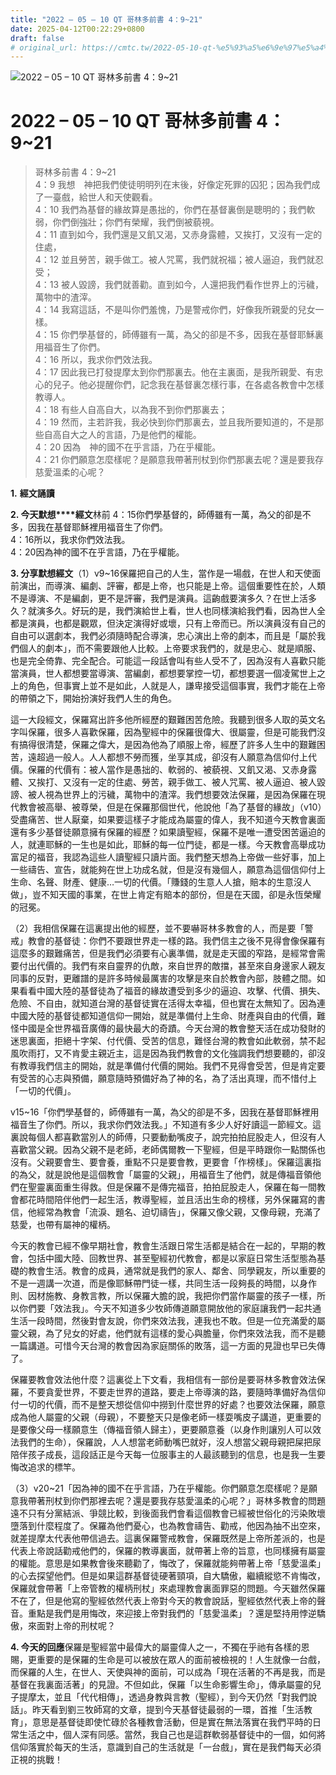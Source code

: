 ```yaml
---
title: "2022 – 05 – 10 QT 哥林多前書 4：9~21"
date: 2025-04-12T00:22:29+0800
draft: false
# original_url: https://cmtc.tw/2022-05-10-qt-%e5%93%a5%e6%9e%97%e5%a4%9a%e5%89%8d%e6%9b%b8-4%ef%bc%9a921
---
```


![2022 – 05 – 10 QT 哥林多前書 4：9\~21](/images/qt.jpg   "2022 – 05 – 10 QT 哥林多前書 4：9\~21")

# 2022 – 05 – 10 QT 哥林多前書 4：9\~21

> 哥林多前書 4：9\~21  
> 4：9 我想　神把我們使徒明明列在末後，好像定死罪的囚犯；因為我們成了一臺戲，給世人和天使觀看。  
> 4：10 我們為基督的緣故算是愚拙的，你們在基督裏倒是聰明的；我們軟弱，你們倒強壯；你們有榮耀，我們倒被藐視。  
> 4：11 直到如今，我們還是又飢又渴，又赤身露體，又挨打，又沒有一定的住處，  
> 4：12 並且勞苦，親手做工。被人咒罵，我們就祝福；被人逼迫，我們就忍受；  
> 4：13 被人毀謗，我們就善勸。直到如今，人還把我們看作世界上的污穢，萬物中的渣滓。  
> 4：14 我寫這話，不是叫你們羞愧，乃是警戒你們，好像我所親愛的兒女一樣。  
> 4：15 你們學基督的，師傅雖有一萬，為父的卻是不多，因我在基督耶穌裏用福音生了你們。  
> 4：16 所以，我求你們效法我。  
> 4：17 因此我已打發提摩太到你們那裏去。他在主裏面，是我所親愛、有忠心的兒子。他必提醒你們，記念我在基督裏怎樣行事，在各處各教會中怎樣教導人。  
> 4：18 有些人自高自大，以為我不到你們那裏去；  
> 4：19 然而，主若許我，我必快到你們那裏去，並且我所要知道的，不是那些自高自大之人的言語，乃是他們的權能。  
> 4：20 因為　神的國不在乎言語，乃在乎權能。  
> 4：21 你們願意怎麼樣呢？是願意我帶著刑杖到你們那裏去呢？還是要我存慈愛溫柔的心呢？

**1.** **經文誦讀**

**2. 今天默想****經文**林前 4：15你們學基督的，師傅雖有一萬，為父的卻是不多，因我在基督耶穌裡用福音生了你們。  
4：16所以，我求你們效法我。  
4：20因為神的國不在乎言語，乃在乎權能。

**3. 分享默想經文**（1）v9\~16保羅把自己的人生，當作是一場戲，在世人和天使面前演出，而導演、編劇、評審，都是上帝，也只能是上帝。這個重要性在於，人類不是導演、不是編劇，更不是評審，我們是演員。這齣戲要演多久？在世上活多久？就演多久。好玩的是，我們演給世上看，世人也同樣演給我們看，因為世人全都是演員，也都是觀眾，但決定演得好或壞，只有上帝而已。所以演員沒有自己的自由可以選劇本，我們必須隨時配合導演，忠心演出上帝的劇本，而且是「屬於我們個人的劇本」，而不需要跟他人比較。上帝要求我們的，就是忠心、就是順服、也是完全倚靠、完全配合。可能這一段話會叫有些人受不了，因為沒有人喜歡只能當演員，世人都想要當導演、當編劇，都想要掌控一切，都想要選一個凌駕世上之上的角色，但事實上並不是如此，人就是人，謙卑接受這個事實，我們才能在上帝的帶領之下，開始扮演好我們人生的角色。

這一大段經文，保羅寫出許多他所經歷的艱難困苦危險。我聽到很多人取的英文名字叫保羅，很多人喜歡保羅，因為聖經中的保羅很偉大、很屬靈，但是可能我們沒有搞得很清楚，保羅之偉大，是因為他為了順服上帝，經歷了許多人生中的艱難困苦，遠超過一般人。人人都想不勞而獲，坐享其成，卻沒有人願意為信仰付上代價。保羅的代價有：被人當作是愚拙的、軟弱的、被藐視、又飢又渴、又赤身露體、又挨打、又沒有一定的住處、勞苦，親手做工、被人咒罵、被人逼迫、被人毀謗、被人視為世界上的污穢，萬物中的渣滓。我們想要效法保羅，是因為保羅在現代教會被高舉、被尊榮，但是在保羅那個世代，他說他「為了基督的緣故」（v10）受盡痛苦、世人厭棄，如果要這樣子才能成為屬靈的偉人，我不知道今天教會裏面還有多少基督徒願意擁有保羅的經歷？如果讀聖經，保羅不是唯一遭受困苦逼迫的人，就連耶穌的一生也是如此，耶穌的每一位門徒，都是一樣。今天教會高舉成功富足的福音，我認為這些人讀聖經只讀片面。我們整天想為上帝做一些好事，加上一些禱告、宣告，就能夠在世上功成名就，但是沒有幾個人，願意為這個信仰付上生命、名聲、財產、健康…一切的代價。「賺錢的生意人人搶，賠本的生意沒人做」，豈不知天國的事業，在世上肯定有賠本的部份，但是在天國，卻是永恆榮耀的冠冕。

（2）我相信保羅在這裏提出他的經歷，並不要嚇哥林多教會的人，而是要「警戒」教會的基督徒：你們不要跟世界走一樣的路。我們信主之後不見得會像保羅有這麼多的艱難痛苦，但是我們必須要有心裏準備，就是走天國的窄路，是經常會需要付出代價的。我們有來自靈界的仇敵，來自世界的敵擋，甚至來自身邊家人親友同事的反對，更離譜的是許多時候最厲害的攻擊是來自於教會內部，肢體之間。如果看看中國大陸的基督徒為了福音的緣故遭受到多少的逼迫、攻擊、代價、損失、危險、不自由，就知道台灣的基督徒實在活得太幸福，但也實在太無知了。因為連中國大陸的基督徒都知道信仰一開始，就是準備付上生命、財產與自由的代價，難怪中國是全世界福音廣傳的最快最大的奇蹟。今天台灣的教會整天活在成功發財的迷思裏面，拒絕十字架、付代價、受苦的信息，難怪台灣的教會如此軟弱，禁不起風吹雨打，又不肯愛主親近主，這是因為我們教會的文化強調我們想要聽的，卻沒有教導我們信主的開始，就是準備付代價的開始。我們不見得會受苦，但是肯定要有受苦的心志與預備，願意隨時預備好為了神的名，為了活出真理，而不惜付上「一切的代價」。

v15\~16「你們學基督的，師傅雖有一萬，為父的卻是不多，因我在基督耶穌裡用福音生了你們。所以，我求你們效法我。」不知道有多少人好好讀這一節經文。這裏說每個人都喜歡當別人的師傅，只要動動嘴皮子，說完拍拍屁股走人，但沒有人喜歡當父親。因為父親不是老師，老師偶爾教一下聖經，但是平時跟你一點關係也沒有。父親要會生、要會養，重點不只是要會教，更要會「作榜樣」。保羅這裏指的為父，就是說他是這個教會「屬靈的父親」，用福音生了他們，就是傳福音領他們在聖靈裏面重生得救。但是保羅不是傳完福音，拍拍屁股走人，保羅在每一間教會都花時間陪伴他們一起生活，教導聖經，並且活出生命的榜樣，另外保羅寫的書信，他經常為教會「流淚、題名、迫切禱告」，保羅又像父親，又像母親，充滿了慈愛，也帶有屬神的權柄。

今天的教會已經不像早期社會，教會生活跟日常生活都是結合在一起的，早期的教會，包括中國大陸、回教世界、甚至聖經初代教會，都是以家庭日常生活型態為基礎的教會生活。教會的成員，通常就是我們的家人、鄰舍、同學親友，所以重要的不是一週講一次道，而是像耶穌帶門徒一樣，共同生活一段夠長的時間，以身作則、因材施教、身教言教，所以保羅大膽的說，我把你們當作屬靈的孩子一樣，所以你們要「效法我」。今天不知道多少牧師傳道願意開放他的家庭讓我們一起共通生活一段時間，然後對會友說，你們來效法我，連我也不敢。但是一位充滿愛的屬靈父親，為了兒女的好處，他們就有這樣的愛心與膽量，你們來效法我，而不是聽一篇講道。可惜今天台灣的教會因為家庭關係的敗落，這一方面的見證也早已失傳了。

保羅要教會效法他什麼？這裏從上下文看，我相信有一部份是要哥林多教會效法保羅，不要貪愛世界，不要走世界的道路，要走上帝導演的路，要隨時準備好為信仰付一切的代價，而不是整天想從信仰中撈到什麼世界的好處？也要效法保羅，願意成為他人屬靈的父親（母親），不要整天只是像老師一樣耍嘴皮子講道，更重要的是要像父母一樣願意生（傳福音領人歸主），更要願意養（以身作則讓別人可以效法我們的生命），保羅說，人人想當老師動嘴巴就好，沒人想當父親母親把屎把尿陪伴孩子成長，這段話正是今天每一位服事主的人最該聽到的信息，也是我一生要悔改追求的標竿。

（3）v20\~21「因為神的國不在乎言語，乃在乎權能。你們願意怎麼樣呢？是願意我帶著刑杖到你們那裡去呢？還是要我存慈愛溫柔的心呢？」哥林多教會的問題遠不只有分黨結派、爭競比較，到後面我們會看這個教會已經被世俗化的污染敗壞墮落到什麼程度了。保羅為他們憂心，也為教會禱告、勸戒，他因為抽不出空來，就差提摩太代表他帶信過去。這裏保羅警戒教會，保羅既然是上帝所差派的，也是代表上帝說話勸戒他們的，保羅的教導裏面，就帶著上帝的旨意，也同樣擁有屬靈的權能。意思是如果教會後來聽勸了，悔改了，保羅就能夠帶著上帝「慈愛溫柔」的心去探望他們。但是如果這群基督徒硬著頸項，自大驕傲，繼續縱慾不肯悔改，保羅就會帶著「上帝管教的權柄刑杖」來處理教會裏面罪惡的問題。今天雖然保羅不在了，但是他寫的聖經依然代表上帝對今天的教會說話，聖經依然代表上帝的聲音。重點是我們是用悔改，來迎接上帝對我們的「慈愛溫柔」？還是堅持用悖逆驕傲，來面對上帝的刑杖呢？

**4. 今天的回應**保羅是聖經當中最偉大的屬靈偉人之一，不獨在乎祂有各樣的恩賜，更重要的是保羅的生命是可以被放在眾人的面前被檢視的！人生就像一台戲，而保羅的人生，在世人、天使與神的面前，可以成為「現在活著的不再是我，而是基督在我裏面活著」的見證。不但如此，保羅「以生命影響生命」，傳承屬靈的兒子提摩太，並且「代代相傳」，透過身教與言教（聖經），到今天仍然「對我們說話」。昨天看到劉三牧師寫的文章，提到今天基督徒最弱的一環，首推「生活教育」，意思是基督徒即使忙碌於各種教會活動，但是實在無法落實在我們平時的日常生活之中，個人深有同感。當然，我自己也是這群軟弱基督徒中的一個，如何將信仰落實於每天的生活，意識到自己的生活就是「一台戲」，實在是我們每天必須正視的挑戰！